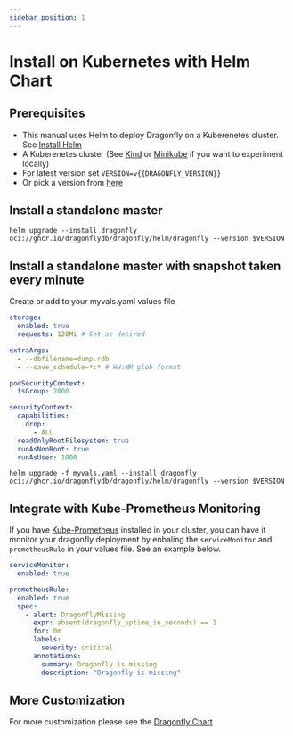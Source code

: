 ```yaml
---
sidebar_position: 1
---
```


# Install on Kubernetes with Helm Chart

## Prerequisites

- This manual uses Helm to deploy Dragonfly on a Kuberenetes cluster. See [Install Helm](https://helm.sh/docs/intro/install/)
- A Kuberenetes cluster (See [Kind](https://kind.sigs.k8s.io/docs/user/quick-start/) or [Minikube](https://minikube.sigs.k8s.io/docs/start/) if you want to experiment locally)
- For latest version set `VERSION=v{{DRAGONFLY_VERSION}}`
- Or pick a version from [here](https://github.com/dragonflydb/dragonfly/pkgs/container/dragonfly%2Fhelm%2Fdragonfly)

## Install a standalone master

`helm upgrade --install dragonfly oci://ghcr.io/dragonflydb/dragonfly/helm/dragonfly --version $VERSION`

## Install a standalone master with snapshot taken every minute

Create or add to your myvals.yaml values file

```yml "
storage:
  enabled: true
  requests: 128Mi # Set as desired

extraArgs:
  - --dbfilename=dump.rdb
  - --save_schedule=*:* # HH:MM glob format

podSecurityContext:
  fsGroup: 2000

securityContext:
  capabilities:
    drop:
      - ALL
  readOnlyRootFilesystem: true
  runAsNonRoot: true
  runAsUser: 1000
```

`helm upgrade -f myvals.yaml --install dragonfly oci://ghcr.io/dragonflydb/dragonfly/helm/dragonfly --version $VERSION`

## Integrate with Kube-Prometheus Monitoring

If you have [Kube-Prometheus](https://github.com/prometheus-operator/kube-prometheus) installed in your cluster, you can have it monitor your dragonfly deployment by enbaling the `serviceMonitor` and `prometheusRule` in your values file. See an example below.

```yml "
serviceMonitor:
  enabled: true

prometheusRule:
  enabled: true
  spec:
    - alert: DragonflyMissing
      expr: absent(dragonfly_uptime_in_seconds) == 1
      for: 0m
      labels:
        severity: critical
      annotations:
        summary: Dragonfly is missing
        description: "Dragonfly is missing"
```

## More Customization

For more customization please see the [Dragonfly Chart](https://github.com/dragonflydb/dragonfly/tree/main/contrib/charts/dragonfly)
